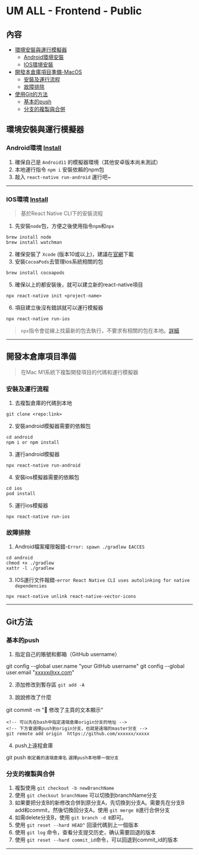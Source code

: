 # UM ALL - Frontend - Public

## 內容
- [環境安裝與運行模擬器](#環境安裝與運行模擬器)
  * [Android環境安裝](#android環境-install)
  * [IOS環境安裝](ios環境-install)
- [開發本倉庫項目準備-MacOS](#開發本倉庫項目準備)
  * [安裝及運行流程](#安裝及運行流程)
  * [故障排除](#故障排除)
- [使用Git的方法](#git方法)
  * [基本的push](#基本的push)
  * [分支的複製與合併](#分支的複製與合併)

## 環境安裝與運行模擬器

### Android環境 [Install](https://reactnative.dev/docs/environment-setup)
1. 確保自己是 `Android11` 的模擬器環境（其他安卓版本尚未測試）
2. 本地運行指令 `npm i` 安裝依賴的npm包
3. 敲入 `react-native run-android` 運行吧~

---

### IOS環境 [Install](https://reactnative.dev/docs/environment-setup)
> 基於React Native CLI下的安裝流程
1. 先安裝`node`包，方便之後使用指令`npm`和`npx`
```console
brew install node
brew install watchman
```
2. 確保安裝了 `Xcode` (版本10或以上)，建議在[官網](https://developer.apple.com/download/all/?q=Xcode)下載
3. 安裝`CocoaPods`去管理ios系統相關的包
```console
brew install cocoapods
```
5. 確保以上的都安裝後，就可以建立新的react-native項目
```console
npx react-native init <project-name>
```
6. 項目建立後沒有錯誤就可以運行模擬器
```console
npx react-native run-ios
```
> `npx`指令會從線上找最新的包去執行，不要求有相關的包在本地。[詳細](https://www.reddit.com/r/reactnative/comments/hmqvcm/why_is_npx_react_native_preferred_over_installing/)

---

## 開發本倉庫項目準備
> 在Mac M1系統下複製開發項目的代碼和運行模擬器
### 安裝及運行流程
1. 去複製倉庫的代碼到本地
```console
git clone <repo:link>
```
2. 安裝android模擬器需要的依賴包
```console
cd android
npm i or npm install
```
3. 運行android模擬器
```console
npx react-native run-android
```
4. 安裝ios模擬器需要的依賴包
```console
cd ios
pod install
```
5. 運行ios模擬器
```console
npx react-native run-ios
```
### 故障排除
1. Android檔案權限報錯-`Error: spawn ./gradlew EACCES`
```console
cd android
chmod +x ./gradlew
xattr -l ./gradlew
```
3. IOS運行文件報錯-`error React Native CLI uses autolinking for native dependencies`
```console
npx react-native unlink react-native-vector-icons
```
---

## Git方法
### 基本的push
1. 指定自己的賬號和郵箱（GitHub username）

git config --global user.name "your GitHub username"
git config --global user.email "xxxxx@xx.com"

2. 添加修改到暫存區 `git add -A`

3. 說說修改了什麼


git commit -m ":art: 修改了主頁的文本顯示"
```
<!-- 可以先在bash中指定遠端倉庫origin分支的地址 -->
<!-- 下方會選擇push到origin分支，也就是遠端的master分支 -->
git remote add origin  https://github.com/xxxxxx/xxxxx
```
4. push上遠程倉庫

git push `剛定義的遠端倉庫名` `選擇push本地哪一個分支`



### 分支的複製與合併
1. 複製使用 `git checkout -b newBranchName`
2. 使用 `git checkout branchName` 可以切換到branchName分支
3. 如果要把分支B的新修改合併到原分支A，先切換到分支A。需要先在分支B add和commit，然後切換回分支A，使用 `git merge B`進行合併分支
4. 如需delete分支B，使用 `git branch -d B`即可。 
5. 使用 `git reset --hard HEAD^` 回滾代碼到上一個版本
6. 使用 `git log` 命令，查看分支提交历史，确认需要回退的版本
7. 使用 `git reset --hard commit_id`命令，可以回退到commit_id的版本

---
